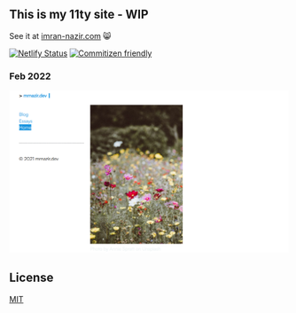 ## This is my 11ty site - WIP

See it at [imran-nazir.com](https://www.imran-nazir.com/) 😸

[![Netlify Status](https://api.netlify.com/api/v1/badges/711d8724-37d7-4e59-920f-7ca72ce3fdcb/deploy-status)](https://app.netlify.com/sites/jolly-borg-5788ea/deploys)
[![Commitizen friendly](https://img.shields.io/badge/commitizen-friendly-brightgreen.svg)](http://commitizen.github.io/cz-cli/)

### Feb 2022
![screenshot](./src/assets/images/screenshot.png)

## License

[MIT](https://choosealicense.com/licenses/mit/)
